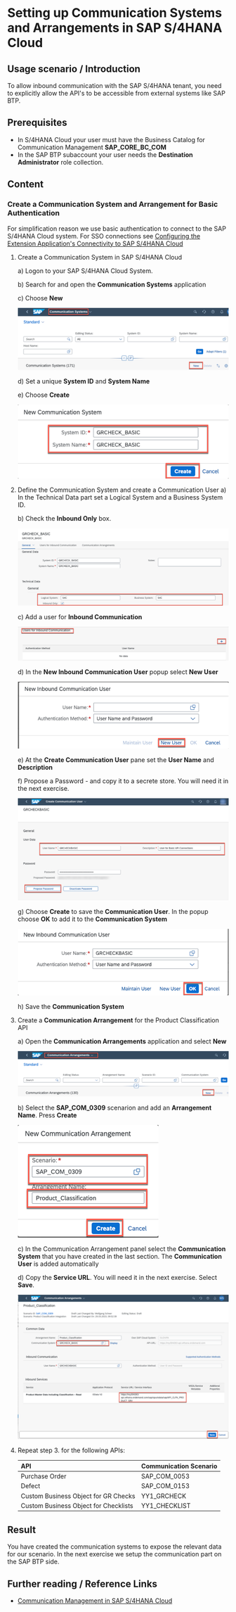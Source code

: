 # Setting up Communication Systems and Arrangements in SAP S/4HANA Cloud

## Usage scenario / Introduction 
To allow inbound communication with the SAP S/4HANA tenant, you need to explicitly allow the API's to be accessible from external systems like SAP BTP.


## Prerequisites

* In S/4HANA Cloud your user must have the Business Catalog for Communication Management **SAP_CORE_BC_COM**
* In the SAP BTP subaccount your user needs the **Destination Administrator** role collection.



## Content


### Create a Communication System and Arrangement for Basic Authentication

For simplification reason we use basic authentication to connect to the SAP S/4HANA Cloud system. For SSO connections see [Configuring the Extension Application's Connectivity to SAP S/4HANA Cloud](https://help.sap.com/docs/btp/sap-business-technology-platform/configuring-extension-application-s-connectivity-to-sap-s-4hana-cloud)

1.  Create a Communication System in SAP S/4HANA Cloud
    
    a) Logon to your SAP S/4HANA Cloud System.
    
    b) Search for and open the **Communication Systems** application
   
    c) Choose **New**

     ![Communication System](./img/s4c_communication_system.png)

    d) Set a unique **System ID** and **System Name**

    e) Choose **Create**
    
      ![Communication System](./img/s4c_communication_system5.png)

2. Define the Communication System and create a Communication User
    a) In the Technical Data part set a Logical System and a Business System ID.

    b) Check the **Inbound Only** box.

      ![Communication System](./img/s4c_communication_system_basic.png)
 
    c) Add a user for **Inbound Communication**  
     
     ![Communication System](./img/s4c_communication_system_basic3.png)

    d) In the **New Inbound Communication User** popup select **New User**     

     ![Communication System](./img/s4c_communication_user.png)
   
    e) At the **Create Communication User** pane set the **User Name** and **Description**

    f) Propose a Password - and copy it to a secrete store. You will need it in the next exercise.

      ![Communication System](./img/s4c_communication_system_basic2.png)
   
   g) Choose **Create** to save the **Communication User**. In the popup choose **OK** to add it to the **Communication System**

      ![Communication System](./img/s4c_communication_user2.png)

   h) Save the **Communication System**

3. Create a **Communication Arrangement** for the Product Classification API
      
   a) Open the **Communication Arrangements** application and select **New**

      ![Communication Arrangement](./img/s4c_comm_arrangement.png)
   
   b) Select the **SAP_COM_0309** scenarion and add an **Arrangement Name**. Press **Create**
   
      ![Communication Arrangement](./img/s4c_comm_arrangement_create.png)
   
   c) In the Communication Arrangement panel select the **Communication System** that you have created in the last section. The **Communication User** is added automatically

   d) Copy the **Service URL**. You will need it in the next exercise. Select **Save**.

      ![Communication Arrangement](./img/s4c_comm_arrangement_setup.png)

4. Repeat step 3. for the following APIs:
   
   API   | Communication Scenario
   ------ | ---------------------
   Purchase Order | SAP_COM_0053
   Defect | SAP_COM_0153 
   Custom Business Object for GR Checks | YY1_GRCHECK
   Custom Business Object for Checklists | YY1_CHECKLIST
 
## Result

You have created the communication systems to expose the relevant data for our scenario. In the next exercise we setup the communication part on the SAP BTP side. 

## Further reading / Reference Links

- [Communication Management in SAP S/4HANA Cloud ](https://help.sap.com/docs/SAP_S4HANA_CLOUD/0f69f8fb28ac4bf48d2b57b9637e81fa/2e84a10c430645a88bdbfaaa23ac9ff7.html?locale=en-US&q=communication%20system)
